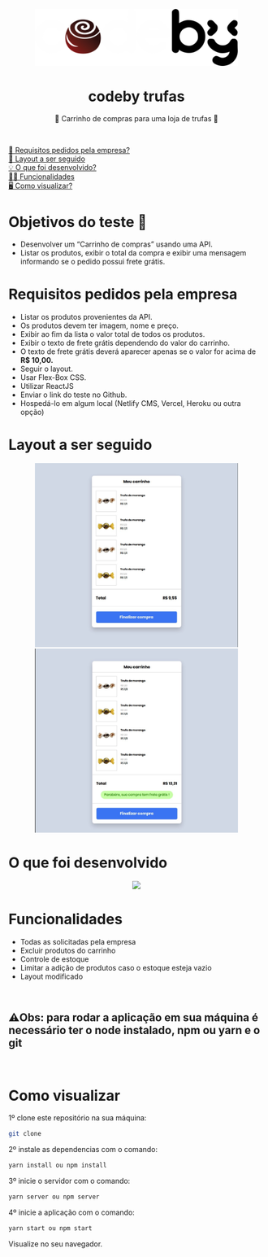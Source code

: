 <p align="center">
  <img src="/src/assets/images/codetrufas.svg" width="400px" />
</p>

<h1 align="center">codeby trufas</h1>
<p align="center">🛒 Carrinho de compras para uma loja de trufas 🍬</p>

<br />

<p align="left">
<a href="#requisitos-pedidos-pela-empresa">🤔 Requisitos pedidos pela empresa?</a></br>
<a href="#layout-a-ser-seguido">📜 Layout a ser seguido</a></br>
<a href="#o-que-foi-desenvolvido">💡 O que foi desenvolvido?</a></br>
<a href="#funcionalidades">👨‍💻 Funcionalidades</a></br>
<a href="#como-visualizar">🖥️ Como visualizar?</a></br>
</p>

# Objetivos do teste 🎯

- Desenvolver um “Carrinho de compras” usando uma API.
- Listar os produtos, exibir o total da compra e exibir uma mensagem informando se o pedido possui frete grátis.

# Requisitos pedidos pela empresa

- Listar os produtos provenientes da API.
- Os produtos devem ter imagem, nome e preço.
- Exibir ao fim da lista o valor total de todos os produtos.
- Exibir o texto de frete grátis dependendo do valor do carrinho.
- O texto de frete grátis deverá aparecer apenas se o valor for acima de **R$ 10,00.**
- Seguir o layout.
- Usar Flex-Box CSS.
- Utilizar ReactJS
- Enviar o link do teste no Github.
- Hospedá-lo em algum local (Netlify CMS, Vercel, Heroku ou outra opção)

# Layout a ser seguido

<div align="center">
<img src="/src/assets/images/abaixo-de-10.jpg" width="400px"/>
<img src="/src/assets/images/acima-de-10.jpg" width="400px"/>
</div>
  
# O que foi desenvolvido

<div align="center">
<img src="/src/assets/images/codeby.gif" width="800px"/>
</div>
  
# Funcionalidades

- Todas as solicitadas pela empresa
- Excluir produtos do carrinho
- Controle de estoque
- Limitar a adição de produtos caso o estoque esteja vazio
- Layout modificado

</br><h2>⚠️Obs: para rodar a aplicação em sua máquina é necessário ter o node instalado, npm ou yarn e o git</h2></br>

# Como visualizar

1º clone este repositório na sua máquina:

```sh
git clone
```

2º instale as dependencias com o comando:

```sh
yarn install ou npm install
```

3º inicie o servidor com o comando:

```sh
yarn server ou npm server
```

4º inicie a aplicação com o comando:

```sh
yarn start ou npm start
```

Visualize no seu navegador.
